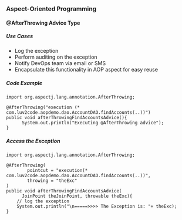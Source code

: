### Aspect-Oriented Programming

#### @AfterThrowing Advice Type

##### Use Cases
- Log the exception
- Perform auditing on the exception
- Notify DevOps team via email or SMS
- Encapsulate this functionality in AOP aspect for easy reuse

##### Code Example

```
import org.aspectj.lang.annotation.AfterThrowing;

@AfterThrowing("execution (* com.luv2code.aopdemo.dao.AccountDAO.findAccounts(..))")
public void afterThrowingFindAccountsAdvice(){
      System.out.println("Executing @AfterThrowing advice");
}
```

##### Access the Exception

```
import org.aspectj.lang.annotation.AfterThrowing;

@AfterThrowing(
        pointcut = "execution(* com.luv2code.aopdemo.dao.AccountDAO.findAccounts(..))",
        throwing = "theExc"
)
public void afterThrowingFindAccountsAdvice(
      JoinPoint theJoinPoint, throwable theExc){
    // log the exception
    System.out.println("\n=====>>>> The Exception is: "+ theExc);
}
```